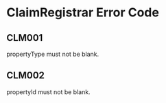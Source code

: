 # ClaimRegistrar Error Code

## CLM001

propertyType must not be blank.

## CLM002

propertyId must not be blank.
